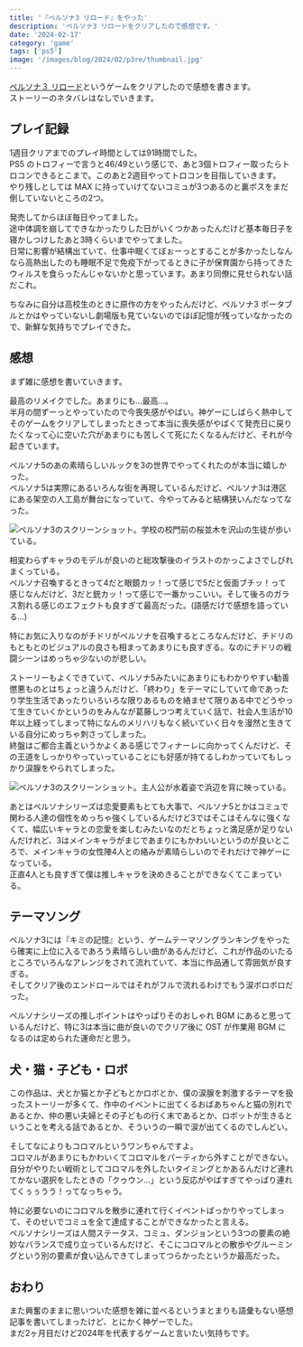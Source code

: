 ```yaml
---
title: '『ペルソナ3 リロード』をやった'
description: 'ペルソナ3 リロードをクリアしたので感想です。'
date: '2024-02-17'
category: 'game'
tags: ['ps5']
image: '/images/blog/2024/02/p3re/thumbnail.jpg'
---
```


[ペルソナ３ リロード](https://p3re.jp/)というゲームをクリアしたので感想を書きます。  
ストーリーのネタバレはなしでいきます。

## プレイ記録

1週目クリアまでのプレイ時間としては91時間でした。  
PS5 のトロフィーで言うと46/49という感じで、あと3個トロフィー取ったらトロコンできるとこまで。このあと2週目やってトロコンを目指していきます。  
やり残しとしては MAX に持っていけてないコミュが3つあるのと裏ボスをまだ倒していないところの2つ。

発売してからほぼ毎日やってました。  
途中体調を崩してできなかったりした日がいくつかあったんだけど基本毎日子を寝かしつけしたあと3時くらいまでやってました。  
日常に影響が結構出ていて、仕事中眠くてぼぉーっとすることが多かったしなんなら高熱出したのも睡眠不足で免疫下がってるときに子が保育園から持ってきたウィルスを食らったんじゃないかと思っています。あまり同僚に見せられない話だこれ。

ちなみに自分は高校生のときに原作の方をやったんだけど、ペルソナ3 ポータブルとかはやっていないし劇場版も見ていないのでほぼ記憶が残っていなかったので、新鮮な気持ちでプレイできた。

## 感想

まず雑に感想を書いていきます。

最高のリメイクでした。あまりにも…最高…。  
半月の間ずーっとやっていたので今喪失感がやばい。神ゲーにしばらく熱中してそのゲームをクリアしてしまったときって本当に喪失感がやばくて発売日に戻りたくなって心に空いた穴があまりにも苦しくて死にたくなるんだけど、それが今起きています。

ペルソナ5のあの素晴らしいルックを3の世界でやってくれたのが本当に嬉しかった。  
ペルソナ5は実際にあるいろんな街を再現しているんだけど、ペルソナ3は港区にある架空の人工島が舞台になっていて、今やってみると結構狭いんだなってなった。

![ペルソナ3のスクリーンショット。学校の校門前の桜並木を沢山の生徒が歩いている。](/images/blog/2024/02/p3re/01.jpg '桜が美しい。これが見たかったのよ〜〜ってなったシーン。')

相変わらずキャラのモデルが良いのと総攻撃後のイラストのかっこよさでしびれまくっている。  
ペルソナ召喚するときって4だと眼鏡カッ！って感じで5だと仮面ブチッ！って感じなんだけど、3だと銃カッ！って感じで一番かっこいい。そして後ろのガラス割れる感じのエフェクトも良すぎて最高だった。(語感だけで感想を語っている…)

特にお気に入りなのがチドリがペルソナを召喚するところなんだけど、チドリのもともとのビジュアルの良さも相まってあまりにも良すぎる。なのにチドリの戦闘シーンはめっちゃ少ないのが悲しい。

ストーリーもよくできていて、ペルソナ5みたいにあまりにもわかりやすい勧善懲悪ものとはちょっと違うんだけど、「終わり」をテーマにしていて命であったり学生生活であったりいろいろな限りあるものを絡ませて限りある中でどうやって生きていくかというのをみんなが葛藤しつつ考えていく話で、社会人生活が10年以上経ってしまって特になんのメリハリもなく続いていく日々を漫然と生きている自分にめっちゃ刺さってしまった。  
終盤はご都合主義というかよくある感じでフィナーレに向かってくんだけど、その王道をしっかりやっていっていることにも好感が持てるしわかっていてもしっかり涙腺をやられてしまった。

![ペルソナ3のスクリーンショット。主人公が水着姿で浜辺を背に映っている。](/images/blog/2024/02/p3re/02.jpg '屋久島に行くイベントがあるんだけど水着がダサくて面白い。')

あとはペルソナシリーズは恋愛要素もとても大事で、ペルソナ5とかはコミュで関わる人達の個性をめっちゃ強くしているんだけど3ではそこはそんなに強くなくて、幅広いキャラとの恋愛を楽しむみたいなのだとちょっと満足感が足りないんだけれど、3はメインキャラがまじであまりにもかわいいというのが良いところで、メインキャラの女性陣4人との絡みが素晴らしいのでそれだけで神ゲーになっている。  
正直4人とも良すぎて僕は推しキャラを決めきることができなくてこまっている。

## テーマソング

ペルソナ3には『キミの記憶』という、ゲームテーマソングランキングをやったら確実に上位に入るであろう素晴らしい曲があるんだけど、これが作品のいたるところでいろんなアレンジをされて流れていて、本当に作品通して雰囲気が良すぎる。  
そしてクリア後のエンドロールではそれがフルで流れるわけでもう涙ボロボロだった。

ペルソナシリーズの推しポイントはやっぱりそのおしゃれ BGM にあると思っているんだけど、特に3は本当に曲が良いのでクリア後に OST が作業用 BGM になるのは定められた運命だと思う。

## 犬・猫・子ども・ロボ

この作品は、犬とか猫とか子どもとかロボとか、僕の涙腺を刺激するテーマを扱ったストーリーが多くて、作中のイベントに出てくるおばあちゃんと猫の別れであるとか、仲の悪い夫婦とその子どもの行く末であるとか、ロボットが生きるということを考える話であるとか、そういうの一瞬で涙が出てくるのでしんどい。

そしてなによりもコロマルというワンちゃんですよ。  
コロマルがあまりにもかわいくてコロマルをパーティから外すことができない。自分がやりたい戦術としてコロマルを外したいタイミングとかあるんだけど連れてかない選択をしたときの「クゥウン…」という反応がやばすぎてやっぱり連れてくぅぅうう！ってなっちゃう。

特に必要ないのにコロマルを散歩に連れて行くイベントばっかりやってしまって、そのせいでコミュを全て達成することができなかったと言える。  
ペルソナシリーズは人間ステータス、コミュ、ダンジョンという3つの要素の絶妙なバランスで成り立っているんだけど、そこにコロマルとの散歩やグルーミングという別の要素が食い込んできてしまってつらかったというか最高だった。

## おわり

また興奮のままに思いついた感想を雑に並べるというまとまりも語彙もない感想記事を書いてしまったけど、とにかく神ゲーでした。  
まだ2ヶ月目だけど2024年を代表するゲームと言いたい気持ちです。
